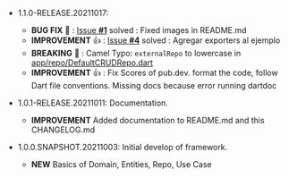 * 1.1.0-RELEASE.20211017:
  * **BUG FIX** :bug: : [Issue **#1**](https://github.com/JesusHdezWaterloo/clean-core-flutter/issues/1) solved : Fixed images in README.md
  * **IMPROVEMENT** :+1: : [Issue **#4**](https://github.com/JesusHdezWaterloo/clean-core-flutter/issues/4) solved : Agregar exporters al ejemplo
  * **BREAKING** :hammer: : Camel Typo: `externalRepo` to lowercase in [app/repo/DefaultCRUDRepo.dart](https://github.com/JesusHdezWaterloo/clean-core-flutter/blob/develop/lib/src/app/repo/DefaultCRUDRepo.dart)
  * **IMPROVEMENT** :+1: : Fix Scores of pub.dev. format the code, follow Dart file conventions. Missing docs because error running dartdoc

* 1.0.1-RELEASE.20211011: Documentation.
  * **IMPROVEMENT** Added documentation to README.md and this CHANGELOG.md

* 1.0.0.SNAPSHOT.20211003: Initial develop of framework.
  * **NEW** Basics of Domain, Entities, Repo, Use Case